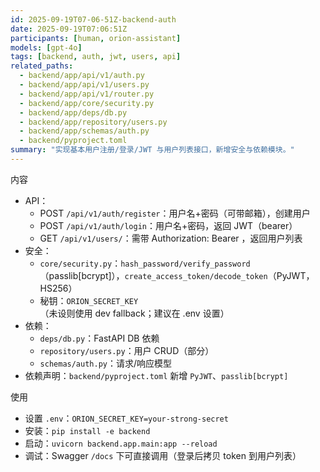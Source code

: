 ```yaml
---
id: 2025-09-19T07-06-51Z-backend-auth
date: 2025-09-19T07:06:51Z
participants: [human, orion-assistant]
models: [gpt-4o]
tags: [backend, auth, jwt, users, api]
related_paths:
  - backend/app/api/v1/auth.py
  - backend/app/api/v1/users.py
  - backend/app/api/v1/router.py
  - backend/app/core/security.py
  - backend/app/deps/db.py
  - backend/app/repository/users.py
  - backend/app/schemas/auth.py
  - backend/pyproject.toml
summary: "实现基本用户注册/登录/JWT 与用户列表接口，新增安全与依赖模块。"
---
```


内容
- API：
  - POST `/api/v1/auth/register`：用户名+密码（可带邮箱），创建用户
  - POST `/api/v1/auth/login`：用户名+密码，返回 JWT（bearer）
  - GET `/api/v1/users/`：需带 Authorization: Bearer <token>，返回用户列表
- 安全：
  - `core/security.py`：`hash_password/verify_password`（passlib[bcrypt]），`create_access_token/decode_token`（PyJWT，HS256）
  - 秘钥：`ORION_SECRET_KEY`（未设则使用 dev fallback；建议在 .env 设置）
- 依赖：
  - `deps/db.py`：FastAPI DB 依赖
  - `repository/users.py`：用户 CRUD（部分）
  - `schemas/auth.py`：请求/响应模型
- 依赖声明：`backend/pyproject.toml` 新增 `PyJWT`、`passlib[bcrypt]`

使用
- 设置 `.env`：`ORION_SECRET_KEY=your-strong-secret`
- 安装：`pip install -e backend`
- 启动：`uvicorn backend.app.main:app --reload`
- 调试：Swagger `/docs` 下可直接调用（登录后拷贝 token 到用户列表）
